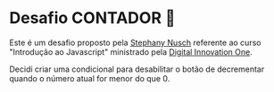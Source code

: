 # Desafio CONTADOR 🚀
Este é um desafio proposto pela [Stephany Nusch](https://github.com/stebsnusch) referente ao curso "Introdução ao Javascript" ministrado pela [Digital Innovation One](https://digitalinnovation.one/).

Decidi criar uma condicional para desabilitar o botão de decrementar quando o número atual for menor do que 0. 
